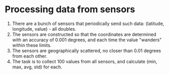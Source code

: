 # Processing data from sensors

1. There are a bunch of sensors that periodically send such data: (latitude, longitude, value) - all doubles.
1. The sensors are constructed so that the coordinates are determined with an accuracy of 0.001 degrees, and each time the value "wanders" within these limits.
1. The sensors are geographically scattered, no closer than 0.01 degrees from each other.
1. The task is to collect 100 values from all sensors, and calculate (min, max, avg, std) for each.
